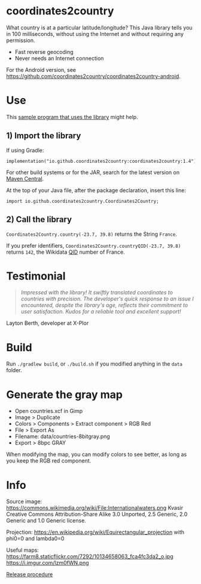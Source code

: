 # coordinates2country

What country is at a particular latitude/longitude? This Java library tells you in 100 milliseconds, without using the Internet and without requiring any permission.

- Fast reverse geocoding
- Never needs an Internet connection

For the Android version, see https://github.com/coordinates2country/coordinates2country-android.

# Use

This [sample program that uses the library](https://github.com/coordinates2country/sample) might help.

## 1) Import the library

If using Gradle:
```
implementation("io.github.coordinates2country:coordinates2country:1.4")
```

For other build systems or for the JAR, search for the latest version on [Maven Central](https://central.sonatype.com/namespace/io.github.coordinates2country).

At the top of your Java file, after the package declaration, insert this line:
```
import io.github.coordinates2country.Coordinates2Country;
```

## 2) Call the library

`Coordinates2Country.country(-23.7, 39.8)` returns the String `France`.

If you prefer identifiers, `Coordinates2Country.countryQID(-23.7, 39.8)` returns `142`, the Wikidata [QID](https://www.wikidata.org/wiki/Q142) number of France.

# Testimonial

> _Impressed with the library! It swiftly translated coordinates to countries with precision. The developer's quick response to an issue I encountered, despite the library's age, reflects their commitment to user satisfaction. Kudos for a reliable tool and excellent support!_

Layton Berth, developer at X-Plor

# Build

Run `./gradlew build`, or `./build.sh` if you modified anything in the `data` folder.

# Generate the gray map

- Open countries.xcf in Gimp
- Image > Duplicate
- Colors > Components > Extract component > RGB Red
- File > Export As
- Filename: data/countries-8bitgray.png
- Export > 8bpc GRAY 

When modifying the map, you can modify colors to see better, as long as you keep the RGB red component.

# Info

Source image: https://commons.wikimedia.org/wiki/File:Internationalwaters.png Kvasir Creative Commons Attribution-Share Alike 3.0 Unported, 2.5 Generic, 2.0 Generic and 1.0 Generic license.

Projection: https://en.wikipedia.org/wiki/Equirectangular_projection with phi0=0 and lambda0=0

Useful maps: https://farm8.staticflickr.com/7292/10134658063_fca4fc3da2_o.jpg https://i.imgur.com/lzm0fWN.png

[Release procedure](https://github.com/coordinates2country/coordinates2country/wiki#release-procedure)
